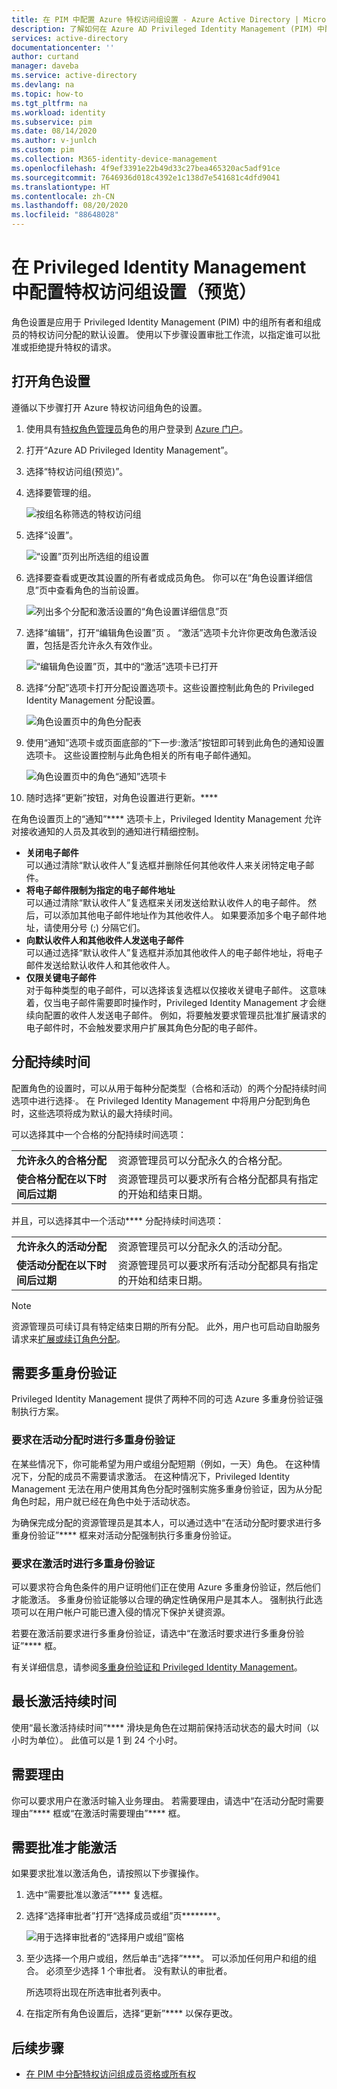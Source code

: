 ```yaml
---
title: 在 PIM 中配置 Azure 特权访问组设置 - Azure Active Directory | Microsoft Docs
description: 了解如何在 Azure AD Privileged Identity Management (PIM) 中配置可分配角色的组设置。
services: active-directory
documentationcenter: ''
author: curtand
manager: daveba
ms.service: active-directory
ms.devlang: na
ms.topic: how-to
ms.tgt_pltfrm: na
ms.workload: identity
ms.subservice: pim
ms.date: 08/14/2020
ms.author: v-junlch
ms.custom: pim
ms.collection: M365-identity-device-management
ms.openlocfilehash: 4f9ef3391e22b49d33c27bea465320ac5adf91ce
ms.sourcegitcommit: 7646936d018c4392e1c138d7e541681c4dfd9041
ms.translationtype: HT
ms.contentlocale: zh-CN
ms.lasthandoff: 08/20/2020
ms.locfileid: "88648028"
---
```

# <a name="configure-privileged-access-group-settings-preview-in-privileged-identity-management"></a>在 Privileged Identity Management 中配置特权访问组设置（预览）

角色设置是应用于 Privileged Identity Management (PIM) 中的组所有者和组成员的特权访问分配的默认设置。 使用以下步骤设置审批工作流，以指定谁可以批准或拒绝提升特权的请求。

## <a name="open-role-settings"></a>打开角色设置

遵循以下步骤打开 Azure 特权访问组角色的设置。

1. 使用具有[特权角色管理员](../users-groups-roles/directory-assign-admin-roles.md#privileged-role-administrator)角色的用户登录到 [Azure 门户](https://portal.azure.cn/)。

1. 打开“Azure AD Privileged Identity Management”。

1. 选择“特权访问组(预览)”。

1. 选择要管理的组。

    ![按组名称筛选的特权访问组](./media/groups-role-settings/group-select.png)

1. 选择“设置”。

    ![“设置”页列出所选组的组设置](./media/groups-role-settings/group-settings-select-role.png)

1. 选择要查看或更改其设置的所有者或成员角色。 你可以在“角色设置详细信息”页中查看角色的当前设置。

    ![列出多个分配和激活设置的“角色设置详细信息”页](./media/groups-role-settings/group-role-setting-details.png)

1. 选择“编辑”，打开“编辑角色设置”页 。 “激活”选项卡允许你更改角色激活设置，包括是否允许永久有效作业。

    ![“编辑角色设置”页，其中的“激活”选项卡已打开](./media/groups-role-settings/role-settings-activation-tab.png)

1. 选择“分配”选项卡打开分配设置选项卡。这些设置控制此角色的 Privileged Identity Management 分配设置。

    ![角色设置页中的角色分配表](./media/groups-role-settings/role-settings-assignment-tab.png)

1. 使用“通知”选项卡或页面底部的“下一步:激活”按钮即可转到此角色的通知设置选项卡。 这些设置控制与此角色相关的所有电子邮件通知。

    ![角色设置页中的角色“通知”选项卡](./media/groups-role-settings/role-settings-notification-tab.png)

1. 随时选择“更新”按钮，对角色设置进行更新。****

在角色设置页上的“通知”**** 选项卡上，Privileged Identity Management 允许对接收通知的人员及其收到的通知进行精细控制。

- **关闭电子邮件**<br>可以通过清除“默认收件人”复选框并删除任何其他收件人来关闭特定电子邮件。  
- **将电子邮件限制为指定的电子邮件地址**<br>可以通过清除“默认收件人”复选框来关闭发送给默认收件人的电子邮件。 然后，可以添加其他电子邮件地址作为其他收件人。 如果要添加多个电子邮件地址，请使用分号 (;) 分隔它们。
- **向默认收件人和其他收件人发送电子邮件**<br>可以通过选择“默认收件人”复选框并添加其他收件人的电子邮件地址，将电子邮件发送给默认收件人和其他收件人。
- **仅限关键电子邮件**<br>对于每种类型的电子邮件，可以选择该复选框以仅接收关键电子邮件。 这意味着，仅当电子邮件需要即时操作时，Privileged Identity Management 才会继续向配置的收件人发送电子邮件。 例如，将要触发要求管理员批准扩展请求的电子邮件时，不会触发要求用户扩展其角色分配的电子邮件。

## <a name="assignment-duration"></a>分配持续时间

配置角色的设置时，可以从用于每种分配类型（合格和活动）的两个分配持续时间选项中进行选择·。 在 Privileged Identity Management 中将用户分配到角色时，这些选项将成为默认的最大持续时间。

可以选择其中一个合格的分配持续时间选项：

| | |
| --- | --- |
| **允许永久的合格分配** | 资源管理员可以分配永久的合格分配。 |
| **使合格分配在以下时间后过期** | 资源管理员可以要求所有合格分配都具有指定的开始和结束日期。 |

并且，可以选择其中一个活动**** 分配持续时间选项：

| | |
| --- | --- |
| **允许永久的活动分配** | 资源管理员可以分配永久的活动分配。 |
| **使活动分配在以下时间后过期** | 资源管理员可以要求所有活动分配都具有指定的开始和结束日期。 |

> [!NOTE]
> 资源管理员可续订具有特定结束日期的所有分配。 此外，用户也可启动自助服务请求来[扩展或续订角色分配](pim-resource-roles-renew-extend.md)。

## <a name="require-multi-factor-authentication"></a>需要多重身份验证

Privileged Identity Management 提供了两种不同的可选 Azure 多重身份验证强制执行方案。

### <a name="require-multi-factor-authentication-on-active-assignment"></a>要求在活动分配时进行多重身份验证

在某些情况下，你可能希望为用户或组分配短期（例如，一天）角色。 在这种情况下，分配的成员不需要请求激活。 在这种情况下，Privileged Identity Management 无法在用户使用其角色分配时强制实施多重身份验证，因为从分配角色时起，用户就已经在角色中处于活动状态。

为确保完成分配的资源管理员是其本人，可以通过选中“在活动分配时要求进行多重身份验证”**** 框来对活动分配强制执行多重身份验证。

### <a name="require-multi-factor-authentication-on-activation"></a>要求在激活时进行多重身份验证

可以要求符合角色条件的用户证明他们正在使用 Azure 多重身份验证，然后他们才能激活。 多重身份验证能够以合理的确定性确保用户是其本人。 强制执行此选项可以在用户帐户可能已遭入侵的情况下保护关键资源。

若要在激活前要求进行多重身份验证，请选中“在激活时要求进行多重身份验证”**** 框。

有关详细信息，请参阅[多重身份验证和 Privileged Identity Management](pim-how-to-require-mfa.md)。

## <a name="activation-maximum-duration"></a>最长激活持续时间

使用“最长激活持续时间”**** 滑块是角色在过期前保持活动状态的最大时间（以小时为单位）。 此值可以是 1 到 24 个小时。

## <a name="require-justification"></a>需要理由

你可以要求用户在激活时输入业务理由。 若需要理由，请选中“在活动分配时需要理由”**** 框或“在激活时需要理由”**** 框。

## <a name="require-approval-to-activate"></a>需要批准才能激活

如果要求批准以激活角色，请按照以下步骤操作。

1. 选中“需要批准以激活”**** 复选框。

1. 选择“选择审批者”打开“选择成员或组”页********。

    ![用于选择审批者的“选择用户或组”窗格](./media/groups-role-settings/group-settings-select-approvers.png)

1. 至少选择一个用户或组，然后单击“选择”****。 可以添加任何用户和组的组合。 必须至少选择 1 个审批者。 没有默认的审批者。

    所选项将出现在所选审批者列表中。

1. 在指定所有角色设置后，选择“更新”**** 以保存更改。

## <a name="next-steps"></a>后续步骤

- [在 PIM 中分配特权访问组成员资格或所有权](groups-assign-member-owner.md)

